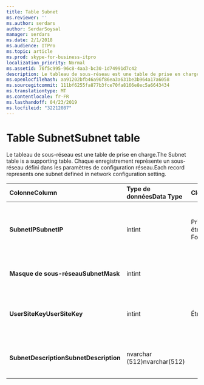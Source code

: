 ```yaml
---
title: Table Subnet
ms.reviewer: ''
ms.author: serdars
author: SerdarSoysal
manager: serdars
ms.date: 2/1/2018
ms.audience: ITPro
ms.topic: article
ms.prod: skype-for-business-itpro
localization_priority: Normal
ms.assetid: 76f5c995-96c8-4aa3-bc30-1d74991d7c42
description: Le tableau de sous-réseau est une table de prise en charge. Chaque enregistrement représente un sous-réseau défini dans les paramètres de configuration réseau.
ms.openlocfilehash: aa91202bfb46a96f86ea3a631be3b964a17a6058
ms.sourcegitcommit: 111bf6255fa877b3fce70fa8166e8ec5a6643434
ms.translationtype: MT
ms.contentlocale: fr-FR
ms.lasthandoff: 04/23/2019
ms.locfileid: "32212087"
---
```

# <a name="subnet-table"></a><span data-ttu-id="18f26-104">Table Subnet</span><span class="sxs-lookup"><span data-stu-id="18f26-104">Subnet table</span></span>
 
<span data-ttu-id="18f26-105">Le tableau de sous-réseau est une table de prise en charge.</span><span class="sxs-lookup"><span data-stu-id="18f26-105">The Subnet table is a supporting table.</span></span> <span data-ttu-id="18f26-106">Chaque enregistrement représente un sous-réseau défini dans les paramètres de configuration réseau.</span><span class="sxs-lookup"><span data-stu-id="18f26-106">Each record represents one subnet defined in network configuration setting.</span></span>
  
|<span data-ttu-id="18f26-107">**Colonne**</span><span class="sxs-lookup"><span data-stu-id="18f26-107">**Column**</span></span>|<span data-ttu-id="18f26-108">**Type de données**</span><span class="sxs-lookup"><span data-stu-id="18f26-108">**Data Type**</span></span>|<span data-ttu-id="18f26-109">**Clé/Index**</span><span class="sxs-lookup"><span data-stu-id="18f26-109">**Key/Index**</span></span>|<span data-ttu-id="18f26-110">**Détails**</span><span class="sxs-lookup"><span data-stu-id="18f26-110">**Details**</span></span>|
|:-----|:-----|:-----|:-----|
|<span data-ttu-id="18f26-111">**SubnetIP**</span><span class="sxs-lookup"><span data-stu-id="18f26-111">**SubnetIP**</span></span> <br/> |<span data-ttu-id="18f26-112">int</span><span class="sxs-lookup"><span data-stu-id="18f26-112">int</span></span>  <br/> |<span data-ttu-id="18f26-113">Primaire, étrangère</span><span class="sxs-lookup"><span data-stu-id="18f26-113">Primary, Foreign</span></span>  <br/> |<span data-ttu-id="18f26-114">Représentation entière pour l’adresse IP de sous-réseau.</span><span class="sxs-lookup"><span data-stu-id="18f26-114">Integer representation for the subnet IP.</span></span>  <br/> |
|<span data-ttu-id="18f26-115">**Masque de sous-réseau**</span><span class="sxs-lookup"><span data-stu-id="18f26-115">**SubnetMask**</span></span> <br/> |<span data-ttu-id="18f26-116">int</span><span class="sxs-lookup"><span data-stu-id="18f26-116">int</span></span>  <br/> ||<span data-ttu-id="18f26-117">Masque de sous-réseau.</span><span class="sxs-lookup"><span data-stu-id="18f26-117">Subnet mask.</span></span>  <br/> |
|<span data-ttu-id="18f26-118">**UserSiteKey**</span><span class="sxs-lookup"><span data-stu-id="18f26-118">**UserSiteKey**</span></span> <br/> |<span data-ttu-id="18f26-119">int</span><span class="sxs-lookup"><span data-stu-id="18f26-119">int</span></span>  <br/> |<span data-ttu-id="18f26-120">Étrangère</span><span class="sxs-lookup"><span data-stu-id="18f26-120">Foreign</span></span>  <br/> |<span data-ttu-id="18f26-121">Référencé depuis la [UserSite table](usersite.md).</span><span class="sxs-lookup"><span data-stu-id="18f26-121">Referenced from the [UserSite table](usersite.md).</span></span>  <br/> |
|<span data-ttu-id="18f26-122">**SubnetDescription**</span><span class="sxs-lookup"><span data-stu-id="18f26-122">**SubnetDescription**</span></span> <br/> |<span data-ttu-id="18f26-123">nvarchar (512)</span><span class="sxs-lookup"><span data-stu-id="18f26-123">nvarchar(512)</span></span>  <br/> ||<span data-ttu-id="18f26-124">La description du sous-réseau.</span><span class="sxs-lookup"><span data-stu-id="18f26-124">The description for the subnet.</span></span>  <br/> |
   

